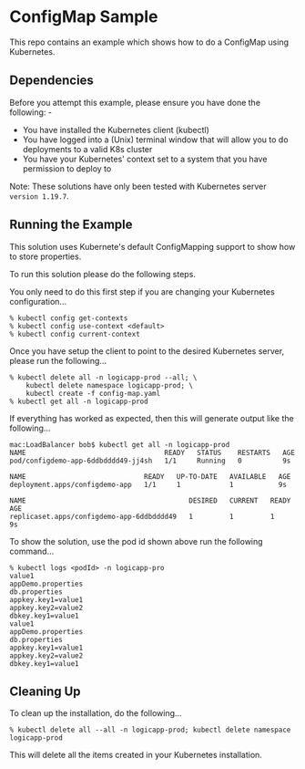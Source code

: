 ConfigMap Sample
================

This repo contains an example which shows how to do a ConfigMap using Kubernetes.

Dependencies
------------
Before you attempt this example, please ensure you have done the following: -
- You have installed the Kubernetes client (kubectl)
- You have logged into a (Unix) terminal window that will allow you to do deployments to a valid K8s cluster
- You have your Kubernetes' context set to a system that you have permission to deploy to

Note: These solutions have only been tested with Kubernetes server `version 1.19.7`. 

Running the Example
-------------------
This solution uses Kubernete's default ConfigMapping support to show how to store properties.

To run this solution please do the following steps.

You only need to do this first step if you are changing your Kubernetes configuration...

    % kubectl config get-contexts
    % kubectl config use-context <default>
    % kubectl config current-context
    
Once you have setup the client to point to the desired Kubernetes server, please run the following...

    % kubectl delete all -n logicapp-prod --all; \
        kubectl delete namespace logicapp-prod; \
        kubectl create -f config-map.yaml
    % kubectl get all -n logicapp-prod

If everything has worked as expected, then this will generate output like the following...

    mac:LoadBalancer bob$ kubectl get all -n logicapp-prod
    NAME                                  READY   STATUS    RESTARTS   AGE
    pod/configdemo-app-6ddbdddd49-jj4sh   1/1     Running   0          9s

    NAME                             READY   UP-TO-DATE   AVAILABLE   AGE
    deployment.apps/configdemo-app   1/1     1            1           9s

    NAME                                        DESIRED   CURRENT   READY   AGE
    replicaset.apps/configdemo-app-6ddbdddd49   1         1         1       9s

To show the solution, use the pod id shown above run the following command...

    % kubectl logs <podId> -n logicapp-pro
    value1
    appDemo.properties
    db.properties
    appkey.key1=value1
    appkey.key2=value2
    dbkey.key1=value1
    value1
    appDemo.properties
    db.properties
    appkey.key1=value1
    appkey.key2=value2
    dbkey.key1=value1

Cleaning Up
-----------
To clean up the installation, do the following...

    % kubectl delete all --all -n logicapp-prod; kubectl delete namespace logicapp-prod
        
This will delete all the items created in your Kubernetes installation.
